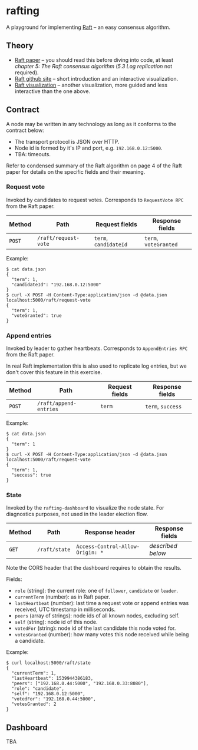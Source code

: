 # rafting

A playground for implementing [Raft](https://raft.github.io/) – an easy consensus algorithm.

## Theory

* [Raft paper](https://raft.github.io/raft.pdf) – you should read this before diving into code, at
least *chapter 5: The Raft consensus algorithm* (*5.3 Log replication* not required).
* [Raft github site](https://raft.github.io/) – short introduction and an interactive visualization.
* [Raft visualization](http://thesecretlivesofdata.com/raft/) – another visualization,
more guided and less interactive than the one above.

## Contract

A node may be written in any technology as long as it conforms to the contract below:

* The transport protocol is JSON over HTTP.
* Node id is formed by it's IP and port, e.g. `192.168.0.12:5000`.
* TBA: timeouts.

Refer to condensed summary of the Raft algorithm on page 4 of the Raft paper for details on the specific fields and their meaning.

### Request vote

Invoked by candidates to request votes. Corresponds to `RequestVote RPC` from the Raft paper.

Method | Path | Request fields | Response fields
---|---|---|---
`POST` | `/raft/request-vote` | `term`, `candidateId` | `term`, `voteGranted`

Example:
```
$ cat data.json
{
  "term": 1, 
  "candidateId": "192.168.0.12:5000"
}
$ curl -X POST -H Content-Type:application/json -d @data.json localhost:5000/raft/request-vote
{
  "term": 1,
  "voteGranted": true
}
```

### Append entries

Invoked by leader to gather heartbeats. Corresponds to `AppendEntries RPC` from the Raft paper.

In real Raft implementation this is also used to replicate log entries, but we don't cover this feature in this exercise.

Method | Path | Request fields | Response fields
---|---|---|---
`POST` | `/raft/append-entries` | `term` | `term`, `success`

Example:
```
$ cat data.json
{
  "term": 1
}
$ curl -X POST -H Content-Type:application/json -d @data.json localhost:5000/raft/request-vote
{
  "term": 1,
  "success": true
}
```

### State

Invoked by the `rafting-dashboard` to visualize the node state. For diagnostics purposes, not used in the leader election flow.

Method | Path | Response header | Response fields
---|---|---|---
`GET` | `/raft/state` | `Access-Control-Allow-Origin: *` | *described below*

Note the CORS header that the dashboard requires to obtain the results.

Fields:
* `role` (string): the current role: one of `follower`, `candidate` or `leader`.
* `currentTerm` (number): as in Raft paper.
* `lastHeartbeat` (number): last time a request vote or append entries was received, UTC timestamp in milliseconds.
* `peers` (array of strings): node ids of all known nodes, excluding self.
* `self` (string): node id of this node. 
* `votedFor` (string): node id of the last candidate this node voted for.
* `votesGranted` (number): how many votes this node received while being a candidate.

Example:
```
$ curl localhost:5000/raft/state
{
  "currentTerm": 1,
  "lastHeartbeat": 1539944386183,
  "peers": ["192.168.0.44:5000", "192.168.0.33:8080"],
  "role": "candidate",
  "self": "192.168.0.12:5000",
  "votedFor": "192.168.0.44:5000",
  "votesGranted": 2
}
```

## Dashboard

TBA


